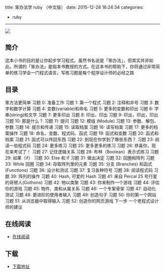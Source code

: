 title: 笨办法学 ruby （中文版）
date: 2015-12-28 16:24:34
categories:
  - ruby
---

![](http://box.kancloud.cn/cover_2015-08-06_55c2dbbb0464_800x1068.jpg?imageMogr2/thumbnail/173x231!/interlace/1/quality/100)

<!--more-->

## 简介 ##

这本小书的目的是让你起步学习程式。虽然书名说是「笨办法」，但其实并非如此。所谓的「笨办法」是指本书教授的方式。在这本书的帮助下，你将通过非常简单的练习学会一门程式语言。写练习题是每个程序设计师的必经之路

## 目录 ##

笨方法更简单
习题 0: 准备工作
习题 1: 第一个程式
习题 2: 注释和井号
习题 3: 数字和数学计算
习题 4: 变数(variable)和命名
习题 5: 更多的变数和印出
习题 6: 字串(string)和文字
习题 7: 更多印出
习题 8: 印出，印出
习题 9: 印出，印出，印出
习题 10: 那是什么？
习题 11: 提问
习题 12: 模组 (Module)
习题 13: 参数、解包、参数
习题 14: 提示和传递
习题 15: 读取档案
习题 16: 读写档案
习题 17: 更多的档案操作
习题 18: 命名、变数、程式码、函式
习题 19: 函式和变数
习题 20: 函式和档案
习题 21: 函式可以传回东西
习题 22: 到现在你学到了哪些东西？
习题 23: 阅读一些程式码
习题 24: 更多练习
习题 25: 更多更多的练习
习题 26: 恭喜你，现在来考试了！
习题 27: 记住逻辑关系
习题 28: 布林（Boolean）表示式练习
习题 29: 如果（if）
习题 30: Else 和 If
习题 31: 做出决定
习题 32: 回圈和阵列
习题 33: While 回圈
习题 34: 存取阵列里的元素
习题 35: 分支 (Branches) 和函式 (Functions)
习题 36: 设计和测试
习题 37: 复习各种符号
习题 38: 阅读程式码
习题 39: 阵列的操作
习题 40: Hash, 可爱的 Hash
习题 41: 来自 Percal 25 号行星的哥顿人(Gothons)
习题 42: 物以类聚
习题 43: 你来制作一个游戏
习题 44: 评估你的游戏
习题 45: 物件、类和从属关系
习题 46: 一个专案骨架
习题 47: 自动化测试
习题 48: 更进阶的使用者输入
习题 49: 创造句子
习题 50: 你的第一个网站
习题 51: 从浏览器中取得输入
习题 52: 创造你的网页游戏
下一步
一个老程式设计师的建议

## 在线阅读 ##

+ [在线阅读](http://www.kancloud.cn/kancloud/learn-ruby-hard-way)

## 下载 ##

+ [下载地址](http://www.kancloud.cn/kancloud/learn-ruby-hard-way)

